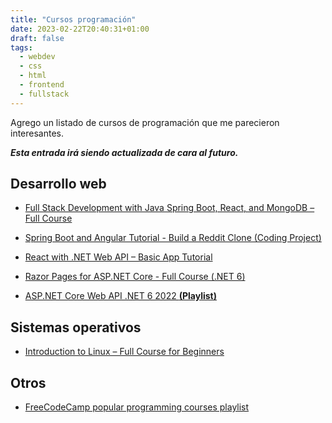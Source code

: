 ```yaml
---
title: "Cursos programación"
date: 2023-02-22T20:40:31+01:00
draft: false
tags:
  - webdev
  - css
  - html
  - frontend
  - fullstack
---
```


Agrego un listado de cursos de programación que me parecieron interesantes. 

***Esta entrada irá siendo actualizada de cara al futuro.***

## Desarrollo web

- [Full Stack Development with Java Spring Boot, React, and MongoDB – Full Course](https://youtu.be/5PdEmeopJVQ)
  
- [Spring Boot and Angular Tutorial - Build a Reddit Clone (Coding Project)](https://youtu.be/DKlTBBuc32c)
  
- [React with .NET Web API – Basic App Tutorial](https://youtu.be/4RKuyp_bOhY)
  
- [Razor Pages for ASP.NET Core - Full Course (.NET 6)](https://youtu.be/eru2emiqow0)
  
- [ASP.NET Core Web API .NET 6 2022 **(Playlist)**](https://youtu.be/_8nLSsK5NDo?list=PL82C6-O4XrHdiS10BLh23x71ve9mQCln0)


## Sistemas operativos

- [Introduction to Linux – Full Course for Beginners](https://youtu.be/sWbUDq4S6Y8)

	
## Otros 

- [FreeCodeCamp popular programming courses playlist](https://youtube.com/playlist?list=PLWKjhJtqVAblfum5WiQblKPwIbqYXkDoC)
	
